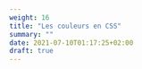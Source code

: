 ```yaml
---
weight: 16
title: "Les couleurs en CSS"
summary: ""
date: 2021-07-10T01:17:25+02:00
draft: true
---
```

